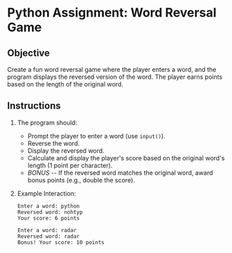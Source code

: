 
# Python Assignment: Word Reversal Game

## Objective

Create a fun word reversal game where the player enters a word, and the program displays the reversed version of the word. The player earns points based on the length of the original word.

## Instructions

1. The program should:
   - Prompt the player to enter a word (use `input()`).
   - Reverse the word.
   - Display the reversed word.
   - Calculate and display the player's score based on the original word's length (1 point per character).
   - *BONUS* -- If the reversed word matches the original word, award bonus points (e.g., double the score).

2. Example Interaction:
   ```
   Enter a word: python
   Reversed word: nohtyp
   Your score: 6 points

   Enter a word: radar
   Reversed word: radar
   Bonus! Your score: 10 points
   ```